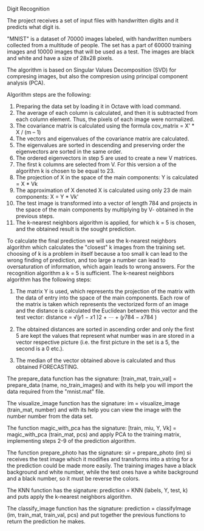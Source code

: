 Digit Recognition

The project receives a set of input files with handwritten digits and it predicts what digit is.

"MNIST" is a dataset of 70000 images labeled, with handwritten numbers collected from a multitude of people. The set has a part of 60000 training images and 10000 images that will be
used as a test. The images are black and white and have a size of 28x28 pixels.

The algorithm is based on Singular Values Decomposition (SVD) for compresing images, but also the compresion using principal component analysis (PCA).

Algorithm steps
are the following:

1. Preparing the data set by loading it in Octave with
load command.
2. The average of each column is calculated, and then it is subtracted from each
column element. Thus, the pixels of each image were normalized.
3. The covariance matrix is calculated using the formula
cov_matrix = X' * X / (m – 1)
4. The vectors and eigenvalues of the covariance matrix are calculated.
5. The eigenvalues are sorted in descending and preserving order
the eigenvectors are sorted in the same order.
6. The ordered eigenvectors in step 5 are used to create a
new V matrices.
7. The first k columns are selected from V. For this version a
of the algorithm k is chosen to be equal to 23.
8. The projection of X in the space of the main components: Y is calculated
= X * Vk
9. The approximation of X denoted X is calculated using only 23 de
main components: X = Y * Vk'
10. The test image is transformed into a vector of length 784 and
projects in the space of the main components by multiplying by V-
obtained in the previous steps.
11. The k-nearest neighbors algorithm is applied, for which k = 5 is chosen,
and the obtained result is the sought prediction.

To calculate the final prediction we will use the k-nearest neighbors algorithm which calculates the "closest" k images from the training set. choosing of k is a problem in itself because a too small k can lead to the wrong finding of prediction, and too large a number can lead to oversaturation of information, which again leads to wrong answers. For the recognition algorithm a k = 5 is sufficient. The k-nearest neighbors algorithm has the following steps:

1. The matrix Y is used, which represents the projection of the matrix with the data of
entry into the space of the main components. Each row of the matrix is taken
which represents the vectorized form of an image and the distance is calculated
the Euclidean between this vector and the test vector:
distance = √(𝑦1 − 𝑥1 )2 + ⋯ + (𝑦784 − 𝑥784 )

2. The obtained distances are sorted in ascending order and only the first 5 are kept
the values that represent what number was in are stored in a vector
respective picture (i.e. the first picture in the set is a 5, the second is a 0
etc.).

3. The median of the vector obtained above is calculated and thus obtained
FORECASTING.

The prepare_data function has the signature: [train_mat, train_val] =
prepare_data (name, no_train_images) and with its help you will import the data required from the "mnist.mat" file.

The visualize_image function has the signature: im = visualize_image
(train_mat, number) and with its help you can view the image with the number
number from the data set.

The function magic_with_pca has the signature: [train, miu, Y, Vk] =
magic_with_pca (train_mat, pcs) and apply PCA to the training matrix,
implementing steps 2-9 of the prediction algorithm.

The function prepare_photo has the signature: sir = prepare_photo (im) si
receives the test image which it modifies and transforms into a string for a
the prediction could be made more easily. The training images have a black background and white number, while the test ones have a white background and a black number, so it must be reverse the colors.

The KNN function has the signature: prediction = KNN (labels, Y, test, k) and puts apply the k-nearest neighbors algorithm.

The classify_image function has the signature: prediction = classifyImage (im,
train_mat, train_val, pcs) and put together the previous functions to return
the prediction he makes.
